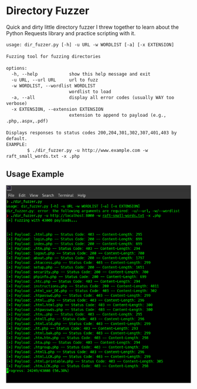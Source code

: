 # Directory Fuzzer

Quick and dirty little directory fuzzer I threw together to learn about the Python Requests library and practice scripting with it.

```
usage: dir_fuzzer.py [-h] -u URL -w WORDLIST [-a] [-x EXTENSION]

Fuzzing tool for fuzzing directories

options:
  -h, --help            show this help message and exit
  -u URL, --url URL     url to fuzz
  -w WORDLIST, --wordlist WORDLIST
                        wordlist to load
  -a, --all             display all error codes (usually WAY too verbose)
  -x EXTENSION, --extension EXTENSION
                        extension to append to payload (e.g., .php,.aspx,.pdf)

Displays responses to status codes 200,204,301,302,307,401,403 by default.
EXAMPLE:
        $ ./dir_fuzzer.py -u http://www.example.com -w raft_small_words.txt -x .php
```

## Usage Example

![Example](example.png)